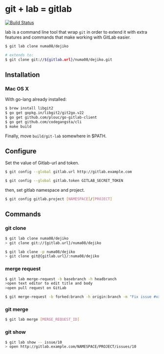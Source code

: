 # git + lab = gitlab

[![Build Status](https://travis-ci.org/numa08/git-gitlab.svg?branch=develop)](https://travis-ci.org/numa08/git-gitlab)

lab is a command line tool that wrap `git` in order to extend it with extra features and commands that make working with GitLab easier.


~~~sh
$ git lab clone numa08/dejiko

# extends to:
$ git clone git://${gitlab.url}/numa08/dejiko.git
~~~

## Installation

### Mac OS X

With go-lang already installed:

~~~sh
$ brew install libgit2
$ go get gopkg.in/libgit2/git2go.v22
$ go get github.com/plouc/go-gitlab-client
$ go get github.com/codegangsta/cli
$ make build
~~~

Finally, move `build/git-lab` somewhere in $PATH.

## Configure

Set the value of Gitlab-url and token.

~~~sh
$ git config --global gitlab.url http://gitlab.example.com

$ git config --global gitlab.token GITLAB_SECRET_TOKEN
~~~

then, set gitlab namespace and project.

~~~sh
$ git config gitlab.project [NAMESPACE]/[PROJECT]
~~~

## Commands

### git clone

~~~sh
$ git lab clone numa08/dejiko
> git clone git://{gitlab.url}/numa08/dejiko

$ git lab clone -p numa08/dejiko
> git clone git@{gitlab.url}/:numa08/dejiko
~~~

### merge request

~~~sh
$ git lab merge-request -b basebranch -h headbranch
>open text editor to edit title and body
>open pull request on GitLab

$ git merge-request -b forked:branch -h origin:branch -m "Fix issue #xxx"
~~~

### git merge

~~~sh
$ git lab merge [MERGE_REQUEST_ID]
~~~

### git show

~~~sh
$ git lab show -- issue/10
> open http://gitlab.example.com/NAMESPACE/PROJECT/issues/10
~~~
